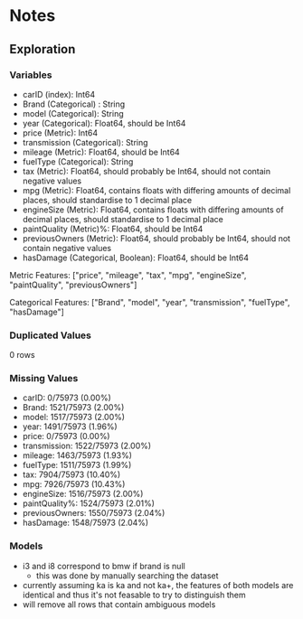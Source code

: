 # Notes

## Exploration

### Variables

- carID (index): Int64
- Brand (Categorical) : String
- model (Categorical): String
- year (Categorical): Float64, should be Int64
- price (Metric): Int64
- transmission (Categorical): String
- mileage (Metric): Float64, should be Int64
- fuelType (Categorical): String
- tax (Metric): Float64, should probably be Int64, should not contain negative
  values
- mpg (Metric): Float64, contains floats with differing amounts of decimal
  places, should standardise to 1 decimal place
- engineSize (Metric): Float64, contains floats with differing amounts of
  decimal places, should standardise to 1 decimal place
- paintQuality (Metric)%: Float64, should be Int64
- previousOwners (Metric): Float64, should probably be Int64, should not contain
  negative values
- hasDamage (Categorical, Boolean): Float64, should be Int64

Metric Features: ["price", "mileage", "tax", "mpg", "engineSize",
"paintQuality", "previousOwners"]

Categorical Features: ["Brand", "model", "year", "transmission", "fuelType",
"hasDamage"]

### Duplicated Values

0 rows

### Missing Values

- carID: 0/75973 (0.00%)
- Brand: 1521/75973 (2.00%)
- model: 1517/75973 (2.00%)
- year: 1491/75973 (1.96%)
- price: 0/75973 (0.00%)
- transmission: 1522/75973 (2.00%)
- mileage: 1463/75973 (1.93%)
- fuelType: 1511/75973 (1.99%)
- tax: 7904/75973 (10.40%)
- mpg: 7926/75973 (10.43%)
- engineSize: 1516/75973 (2.00%)
- paintQuality%: 1524/75973 (2.01%)
- previousOwners: 1550/75973 (2.04%)
- hasDamage: 1548/75973 (2.04%)

### Models

- i3 and i8 correspond to bmw if brand is null
  - this was done by manually searching the dataset
- currently assuming ka is ka and not ka+, the features of both models are
  identical and thus it's not feasable to try to distinguish them
- will remove all rows that contain ambiguous models
